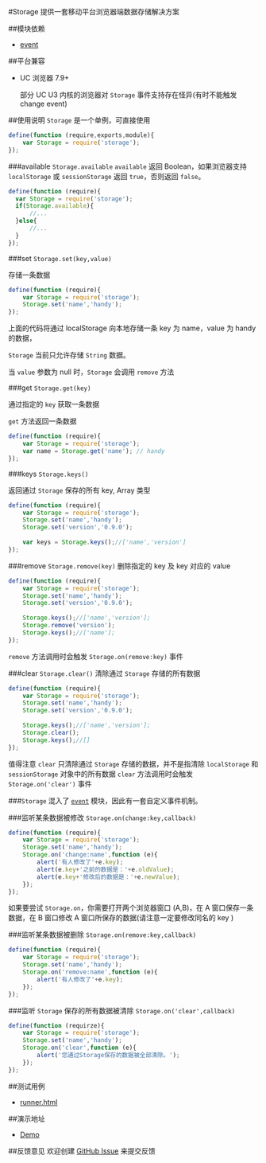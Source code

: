 #Storage
提供一套移动平台浏览器端数据存储解决方案

##模块依赖
- [event](http://github.com/alipay/arale/tree/master/lib/events)

##平台兼容
- UC 浏览器 7.9+
  
  部分 UC U3 内核的浏览器对 `Storage` 事件支持存在怪异(有时不能触发 change event)

##使用说明
`Storage` 是一个单例，可直接使用

```js
define(function (require,exports,module){
    var Storage = require('storage');
});
```
###available `Storage.available`
`available` 返回 Boolean，如果浏览器支持 `localStorage` 或 `sessionStorage` 返回 `true`，否则返回 `false`。

```js
define(function (require){
  var Storage = require('storage');
  if(Storage.available){
      //...
  }else{
      //...
  }
});
```

###set `Storage.set(key,value)`

存储一条数据

```js
define(function (require){
    var Storage = require('storage');
    Storage.set('name','handy');
});
```
上面的代码将通过 localStorage 向本地存储一条 key 为 name，value 为 handy 的数据，

`Storage` 当前只允许存储 `String` 数据。

当 `value` 参数为 null 时，`Storage` 会调用 `remove` 方法

###get `Storage.get(key)`

通过指定的 `key` 获取一条数据

`get` 方法返回一条数据

```js
define(function (require){
    var Storage = require('storage');
    var name = Storage.get('name'); // handy
});
```
###keys `Storage.keys()`

返回通过 `Storage` 保存的所有 key, Array 类型

```js
define(function (require){
    var Storage = require('storage');
    Storage.set('name','handy');
    Storage.set('version','0.9.0');
    
    var keys = Storage.keys();//['name','version']
});
```
###remove `Storage.remove(key)`
删除指定的 key 及 key 对应的 value

```js
define(function (require){
    var Storage = require('storage');
    Storage.set('name','handy');
    Storage.set('version','0.9.0');
    
    Storage.keys();//['name','version'];
    Storage.remove('version');
    Storage.keys();//['name'];
});
```
`remove` 方法调用时会触发 `Storage.on(remove:key)` 事件

###clear `Storage.clear()`
清除通过 `Storage` 存储的所有数据

```js
define(function (require){
    var Storage = require('storage');
    Storage.set('name','handy');
    Storage.set('version','0.9.0');
    
    Storage.keys();//['name','version'];
    Storage.clear();
    Storage.keys();//[]
});
```
值得注意 `clear` 只清除通过 `Storage` 存储的数据，并不是指清除 `localStorage` 和 `sessionStorage` 对象中的所有数据
`clear` 方法调用时会触发 `Storage.on('clear')` 事件

###`Storage` 混入了 [`event`](http://github.com/alipay/arale/tree/master/lib/events) 模块，因此有一套自定义事件机制。

###监听某条数据被修改 `Storage.on(change:key,callback)`

```js
define(function (require){
    var Storage = require('storage');
    Storage.set('name','handy');
    Storage.on('change:name',function (e){
        alert('有人修改了'+e.key);
        alert(e.key+'之前的数据是：'+e.oldValue);
        alert(e.key+'修改后的数据是：'+e.newValue);
    });
});
```
如果要尝试 `Storage.on`，你需要打开两个浏览器窗口 (A,B)，在 A 窗口保存一条数据，在 B 窗口修改 A 窗口所保存的数据(请注意一定要修改同名的 key )

###监听某条数据被删除 `Storage.on(remove:key,callback)`

```js
define(function (require){
    var Storage = require('storage');
    Storage.set('name','handy');
    Storage.on('remove:name',function (e){
        alert('有人修改了'+e.key);
    });
});
```
###监听 `Storage` 保存的所有数据被清除 `Storage.on('clear',callback)`

```js
define(function (requirze){
    var Storage = require('storage');
    Storage.set('name','handy');
    Storage.on('clear',function (e){
        alert('您通过Storage保存的数据被全部清除。');
    });
});
```
##测试用例
- [runner.html](../lib/storage/tests/runner.html)

##演示地址
- [Demo](../lib/storage/examples/storage.html)

##反馈意见
欢迎创建 [GitHub Issue](http://github.com/alipay/handy/issues/new) 来提交反馈